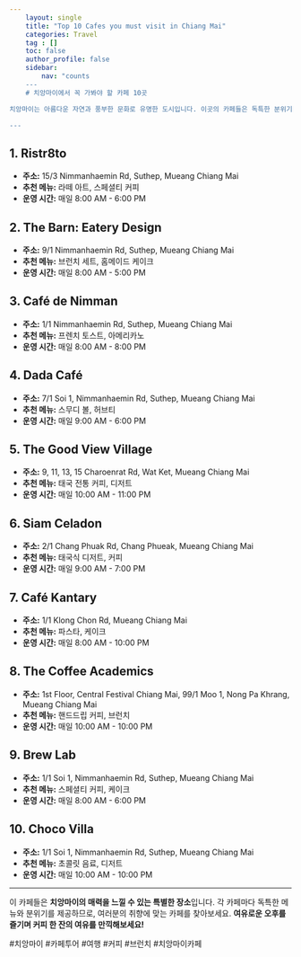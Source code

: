 ```yaml
---
    layout: single
    title: "Top 10 Cafes you must visit in Chiang Mai"
    categories: Travel
    tag : []
    toc: false
    author_profile: false
    sidebar:
        nav: "counts
    ---
    # 치앙마이에서 꼭 가봐야 할 카페 10곳

치앙마이는 아름다운 자연과 풍부한 문화로 유명한 도시입니다. 이곳의 카페들은 독특한 분위기와 맛있는 음료로 많은 사람들에게 사랑받고 있습니다. 이번 블로그 포스트에서는 **치앙마이에서 꼭 가봐야 할 카페 10곳**을 소개합니다. 각 카페의 주소, 추천 메뉴, 운영 시간 등을 포함하여 여러분의 카페 탐방에 도움이 되도록 하겠습니다.

---
```


## 1. **Ristr8to**

- **주소:** 15/3 Nimmanhaemin Rd, Suthep, Mueang Chiang Mai
- **추천 메뉴:** 라떼 아트, 스페셜티 커피
- **운영 시간:** 매일 8:00 AM - 6:00 PM

## 2. **The Barn: Eatery Design**

- **주소:** 9/1 Nimmanhaemin Rd, Suthep, Mueang Chiang Mai
- **추천 메뉴:** 브런치 세트, 홈메이드 케이크
- **운영 시간:** 매일 8:00 AM - 5:00 PM

## 3. **Café de Nimman**

- **주소:** 1/1 Nimmanhaemin Rd, Suthep, Mueang Chiang Mai
- **추천 메뉴:** 프렌치 토스트, 아메리카노
- **운영 시간:** 매일 8:00 AM - 8:00 PM

## 4. **Dada Café**

- **주소:** 7/1 Soi 1, Nimmanhaemin Rd, Suthep, Mueang Chiang Mai
- **추천 메뉴:** 스무디 볼, 허브티
- **운영 시간:** 매일 9:00 AM - 6:00 PM

## 5. **The Good View Village**

- **주소:** 9, 11, 13, 15 Charoenrat Rd, Wat Ket, Mueang Chiang Mai
- **추천 메뉴:** 태국 전통 커피, 디저트
- **운영 시간:** 매일 10:00 AM - 11:00 PM

## 6. **Siam Celadon**

- **주소:** 2/1 Chang Phuak Rd, Chang Phueak, Mueang Chiang Mai
- **추천 메뉴:** 태국식 디저트, 커피
- **운영 시간:** 매일 9:00 AM - 7:00 PM

## 7. **Café Kantary**

- **주소:** 1/1 Klong Chon Rd, Mueang Chiang Mai
- **추천 메뉴:** 파스타, 케이크
- **운영 시간:** 매일 8:00 AM - 10:00 PM

## 8. **The Coffee Academics**

- **주소:** 1st Floor, Central Festival Chiang Mai, 99/1 Moo 1, Nong Pa Khrang, Mueang Chiang Mai
- **추천 메뉴:** 핸드드립 커피, 브런치
- **운영 시간:** 매일 10:00 AM - 10:00 PM

## 9. **Brew Lab**

- **주소:** 1/1 Soi 1, Nimmanhaemin Rd, Suthep, Mueang Chiang Mai
- **추천 메뉴:** 스페셜티 커피, 케이크
- **운영 시간:** 매일 8:00 AM - 6:00 PM

## 10. **Choco Villa**

- **주소:** 1/1 Soi 1, Nimmanhaemin Rd, Suthep, Mueang Chiang Mai
- **추천 메뉴:** 초콜릿 음료, 디저트
- **운영 시간:** 매일 10:00 AM - 10:00 PM

---

이 카페들은 **치앙마이의 매력을 느낄 수 있는 특별한 장소**입니다. 각 카페마다 독특한 메뉴와 분위기를 제공하므로, 여러분의 취향에 맞는 카페를 찾아보세요. **여유로운 오후를 즐기며 커피 한 잔의 여유를 만끽해보세요!**

#치앙마이 #카페투어 #여행 #커피 #브런치 #치앙마이카페
